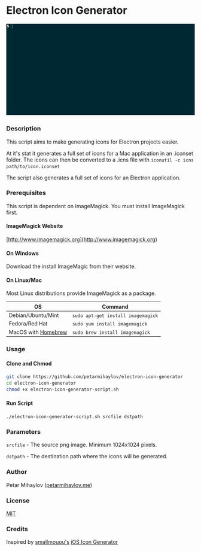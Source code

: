 # Electron Icon Generator

![Electron Icon Generator Demo](https://github.com/petarmihaylov/electron-icon-generator/raw/master/demo.gif)

### Description

This script aims to make generating icons for Electron projects easier.

At it's stat it generates a full set of icons for a Mac application in an .iconset folder. The icons can then be converted to a .icns file with ``iconutil -c icns path/to/icon.iconset``

The script also generates a full set of icons for an Electron application.

### Prerequisites
This script is dependent on ImageMagick. You must install ImageMagick first.

#### ImageMagick Website
[http://www.imagemagick.org](http://www.imagemagick.org)

#### On Windows
Download the install ImageMagic from their website.

#### On Linux/Mac
Most Linux distributions provide ImageMagick as a package.

| **OS**                                  | **Command**                          |
|-----------------------------------------|--------------------------------------|
| Debian/Ubuntu/Mint                      | ``sudo apt-get install imagemagick`` |
| Fedora/Red Hat                          | ``sudo yum install imagemagick``     |
| MacOS with [Homebrew](https://brew.sh/) | ``sudo brew install imagemagick``    |

### Usage

#### Clone and Chmod
```bash
git clone https://github.com/petarmihaylov/electron-icon-generator
cd electron-icon-generator
chmod +x electron-icon-generator-script.sh
```

#### Run Script
``./electron-icon-generator-script.sh srcfile dstpath``

### Parameters

``srcfile`` - The source png image. Minimum 1024x1024 pixels.

``dstpath`` - The destination path where the icons will be generated.

### Author
Petar Mihaylov ([petarmihaylov.me](http://petarmihaylov.me))

### License
[MIT](https://opensource.org/licenses/MIT)


### Credits
Inspired by [smallmouou's](https://github.com/smallmuou) [iOS Icon Generator](https://github.com/smallmuou/ios-icon-generator)
